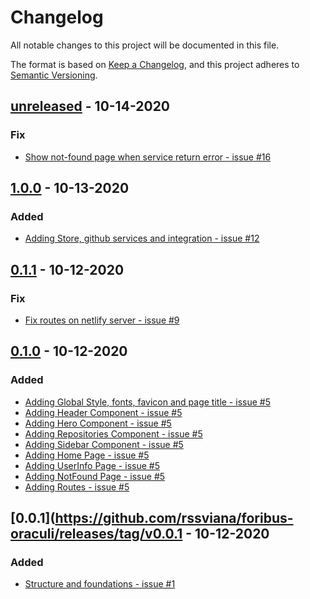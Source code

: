 # Changelog
All notable changes to this project will be documented in this file.

The format is based on [Keep a Changelog](https://keepachangelog.com/en/1.0.0/),
and this project adheres to [Semantic Versioning](https://semver.org/spec/v2.0.0.html).


## [unreleased](https://github.com/rssviana/foribus-oraculi/releases/tag/v1.0.1) - 10-14-2020

### Fix 
- [Show not-found page when service return error - issue #16](https://github.com/rssviana/foribus-oraculi/issues/16)

## [1.0.0](https://github.com/rssviana/foribus-oraculi/releases/tag/v1.0.0) - 10-13-2020

### Added 
- [Adding Store, github services and integration - issue #12](https://github.com/rssviana/foribus-oraculi/issues/12)

## [0.1.1](https://github.com/rssviana/foribus-oraculi/releases/tag/v0.1.0) - 10-12-2020

### Fix 
- [Fix routes on netlify server - issue #9](https://github.com/rssviana/foribus-oraculi/issues/9)

## [0.1.0](https://github.com/rssviana/foribus-oraculi/releases/tag/v0.1.0) - 10-12-2020

### Added 
- [Adding Global Style, fonts, favicon and page title - issue #5](https://github.com/rssviana/foribus-oraculi/issues/5)
- [Adding Header Component - issue #5](https://github.com/rssviana/foribus-oraculi/issues/5)
- [Adding Hero Component - issue #5](https://github.com/rssviana/foribus-oraculi/issues/5)
- [Adding Repositories Component - issue #5](https://github.com/rssviana/foribus-oraculi/issues/5)
- [Adding Sidebar Component - issue #5](https://github.com/rssviana/foribus-oraculi/issues/5)
- [Adding Home Page - issue #5](https://github.com/rssviana/foribus-oraculi/issues/5)
- [Adding UserInfo Page - issue #5](https://github.com/rssviana/foribus-oraculi/issues/5)
- [Adding NotFound Page - issue #5](https://github.com/rssviana/foribus-oraculi/issues/5)
- [Adding Routes - issue #5](https://github.com/rssviana/foribus-oraculi/issues/5)



## [0.0.1](https://github.com/rssviana/foribus-oraculi/releases/tag/v0.0.1 - 10-12-2020

### Added
- [Structure and foundations - issue #1](https://github.com/rssviana/foribus-oraculi/issues/1)

